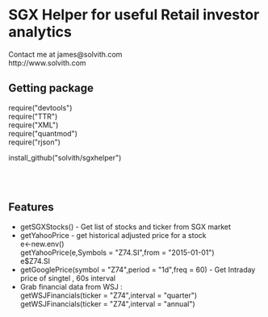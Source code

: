 <h1>SGX Helper for useful Retail investor analytics</h1>
Contact me at james@solvith.com<br/>
http://www.solvith.com

<h2>Getting package</h2>
require("devtools")<br/>
require("TTR")<br/>
require("XML")<br/>
require("quantmod")<br/>
require("rjson")<br/>


install_github("solvith/sgxhelper")


<br/><br/>
<h2>Features</h2>
<ul>
<li>getSGXStocks() - Get list of stocks and ticker from SGX market</li>
<li>
getYahooPrice  - get historical adjusted price for a stock<br/>
e<-new.env()<br/>
getYahooPrice(e,Symbols = "Z74.SI",from = "2015-01-01")<br/>
e$Z74.SI
</li>
<li>
getGooglePrice(symbol = "Z74",period = "1d",freq = 60) - Get Intraday price of singtel , 60s interval
</li>
<li>
Grab financial data from WSJ : <br/>
getWSJFinancials(ticker = "Z74",interval = "quarter")
<br/>
getWSJFinancials(ticker = "Z74",interval = "annual")
</li>
</ul>